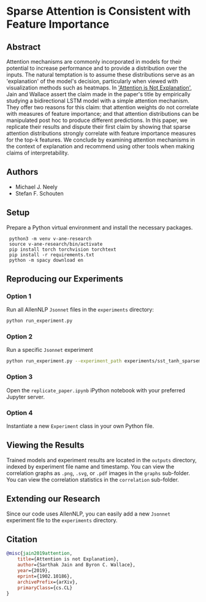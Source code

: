# Sparse Attention is Consistent with Feature Importance

## Abstract

Attention mechanisms are commonly incorporated in models for their potential to increase performance and to provide a distribution over the inputs. The natural temptation is to assume these distributions serve as an 'explanation' of the model's decision, particularly when viewed with visualization methods such as heatmaps. In ['Attention is Not Explanation'](##Citation), Jain and Wallace assert the claim made in the paper's title by empirically studying a bidirectional LSTM model with a simple attention mechanism. They offer two reasons for this claim: that attention weights do not correlate with measures of feature importance; and that attention distributions can be manipulated post hoc to produce different predictions. In this paper, we replicate their results and dispute their first claim by showing that sparse attention distributions strongly correlate with feature importance measures for the top-k features. We conclude by examining attention mechanisms in the context of explanation and recommend using other tools when making claims of interpretability.

## Authors

- Michael J. Neely
- Stefan F. Schouten

## Setup

Prepare a Python virtual environment and install the necessary packages.

```shell
 python3 -m venv v-ane-research
 source v-ane-research/bin/activate
 pip install torch torchvision torchtext
 pip install -r requirements.txt
 python -m spacy download en
```

## Reproducing our Experiments

### Option 1

Run all AllenNLP `Jsonnet` files in the `experiments` directory:

```sh
python run_experiment.py
```

### Option 2

Run a specific `Jsonnet` experiment

```sh
python run_experiment.py --experiment_path experiments/sst_tanh_sparsemax.jsonnet
```

### Option 3

Open the `replicate_paper.ipynb` iPython notebook with your preferred Jupyter server.

### Option 4

Instantiate a new `Experiment` class in your own Python file.

## Viewing the Results

Trained models and experiment results are located in the `outputs` directory, indexed by experiment file name and timestamp. You can view the correlation graphs as `.png`, `.svg`, or `.pdf` images in the `graphs` sub-folder. You can view the correlation statistics in the `correlation` sub-folder.

## Extending our Research

Since our code uses AllenNLP, you can easily add a new `Jsonnet` experiment file to the `experiments` directory.

## Citation

```bibtex
@misc{jain2019attention,
    title={Attention is not Explanation},
    author={Sarthak Jain and Byron C. Wallace},
    year={2019},
    eprint={1902.10186},
    archivePrefix={arXiv},
    primaryClass={cs.CL}
}
```
